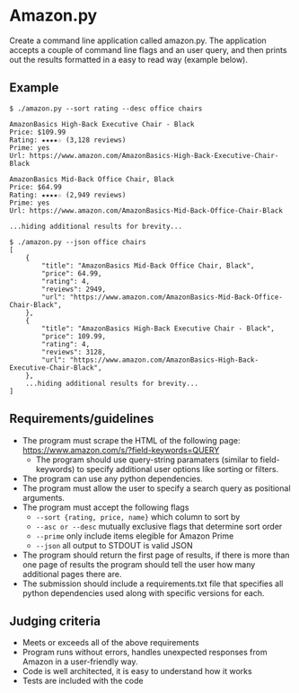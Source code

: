 Amazon.py
=========

Create a command line application called amazon.py.  The application accepts a
couple of command line flags and an user query, and then prints out the results
formatted in a easy to read way (example below).

Example
-------

    $ ./amazon.py --sort rating --desc office chairs

    AmazonBasics High-Back Executive Chair - Black
    Price: $109.99
    Rating: ★★★★☆ (3,128 reviews)
    Prime: yes
    Url: https://www.amazon.com/AmazonBasics-High-Back-Executive-Chair-Black

    AmazonBasics Mid-Back Office Chair, Black
    Price: $64.99
    Rating: ★★★★☆ (2,949 reviews)
    Prime: yes
    Url: https://www.amazon.com/AmazonBasics-Mid-Back-Office-Chair-Black

    ...hiding additional results for brevity...

    $ ./amazon.py --json office chairs
    [
        {
            "title": "AmazonBasics Mid-Back Office Chair, Black",
            "price": 64.99,
            "rating": 4,
            "reviews": 2949,
            "url": "https://www.amazon.com/AmazonBasics-Mid-Back-Office-Chair-Black",
        },
        {
            "title": "AmazonBasics High-Back Executive Chair - Black",
            "price": 109.99,
            "rating": 4,
            "reviews": 3128,
            "url": "https://www.amazon.com/AmazonBasics-High-Back-Executive-Chair-Black",
        },
        ...hiding additional results for brevity...
    ]

## Requirements/guidelines

* The program must scrape the HTML of the following page:
  https://www.amazon.com/s/?field-keywords=QUERY
    * The program should use query-string paramaters (similar to field-keywords)
      to specify additional user options like sorting or filters.
* The program can use any python dependencies.
* The program must allow the user to specify a search query as positional
  arguments.
* The program must accept the following flags
    * `--sort {rating, price, name}` which column to sort by
    * `--asc or --desc` mutually exclusive flags that determine sort order
    * `--prime` only include items elegible for Amazon Prime
    * `--json` all output to STDOUT is valid JSON
* The program should return the first page of results, if there is more than one
  page of results the program should tell the user how many additional pages
  there are.
* The submission should include a requirements.txt file that specifies all python
  dependencies used along with specific versions for each.

## Judging criteria

* Meets or exceeds all of the above requirements
* Program runs without errors, handles unexpected responses from Amazon in a
  user-friendly way.
* Code is well architected, it is easy to understand how it works
* Tests are included with the code